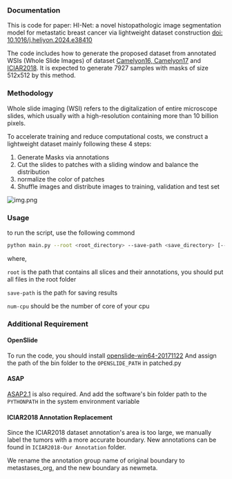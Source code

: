 ### Documentation

This is code for paper: HI-Net: a novel histopathologic image segmentation model for metastatic breast cancer
via lightweight dataset construction [doi: 10.1016/j.heliyon.2024.e38410](https://doi.org/10.1016/j.heliyon.2024.e38410)


The code includes how to generate the proposed dataset from annotated WSIs (Whole Slide Images) of dataset [Camelyon16, Camelyon17](https://camelyon17.grand-challenge.org/) and [ICIAR2018](https://iciar2018-challenge.grand-challenge.org/). It is expected to generate 7927 samples with masks of size 512x512 by this method.

### Methodology
Whole slide imaging (WSI) refers to the digitalization of entire microscope slides, which usually with a high-resolution containing more than 10 billion pixels.

To accelerate training and reduce computational costs, we construct a lightweight dataset mainly following these 4 steps:
1. Generate Masks via annotations
2. Cut the slides to patches with a sliding window and balance the distribution
3. normalize the color of patches
4. Shuffle images and distribute images to training, validation and test set



![img.png](img.png)



### Usage

to run the script, use the following commond

```bash
python main.py --root <root_directory> --save-path <save_directory> [--num-cpu <number_of_cpus>]
```
where,

`root` is the path that contains all slices and their annotations, you should put all files in the root folder

`save-path` is the path for saving results

`num-cpu` should be the number of core of your cpu


### Additional Requirement
#### OpenSlide
To run the code, you should install [openslide-win64-20171122](https://openslide.org/download/) And assign the path of the bin folder to the `OPENSLIDE_PATH`  in patched.py

#### ASAP
[ASAP2.1](https://computationalpathologygroup.github.io/ASAP/) is also required. And add the software's bin folder path to the `PYTHONPATH` in the system environment variable

#### ICIAR2018 Annotation Replacement
Since the ICIAR2018 dataset annotation's area is too large, we manually label the tumors with a more accurate boundary. New annotations can be found in `ICIAR2018-Our Annotation` folder.


We rename the annotation group name of original boundary to metastases_org, and the new boundary as newmeta.